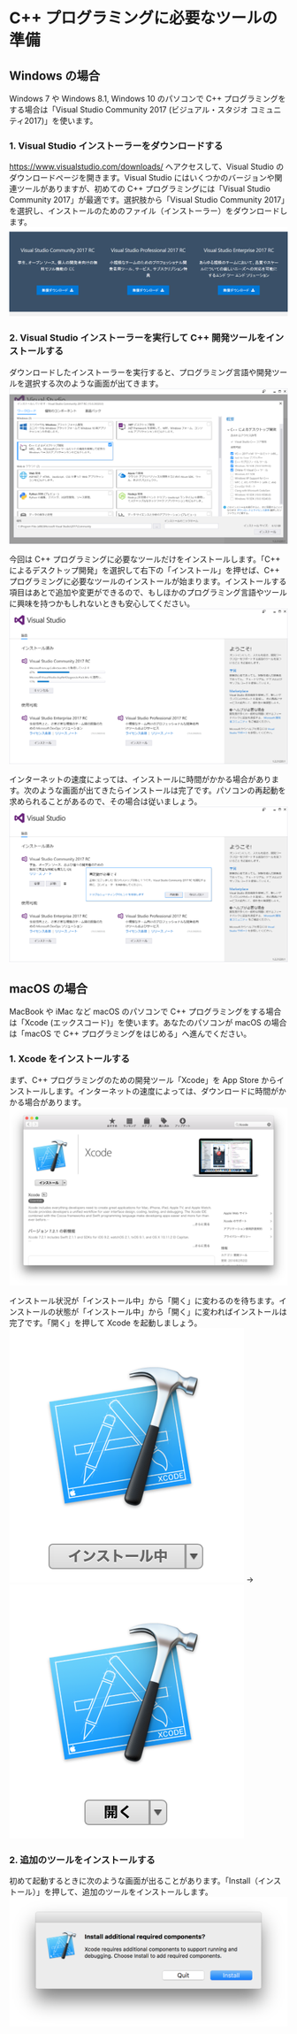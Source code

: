 # C++ プログラミングに必要なツールの準備

## Windows の場合
Windows 7 や Windows 8.1, Windows 10 のパソコンで C++ プログラミングをする場合は「Visual Studio Community 2017 (ビジュアル・スタジオ コミュニティ2017)」を使います。

### 1. Visual Studio インストーラーをダウンロードする
https://www.visualstudio.com/downloads/ へアクセスして、Visual Studio のダウンロードページを開きます。Visual Studio にはいくつかのバージョンや関連ツールがありますが、初めての C++ プログラミングには「Visual Studio Community 2017」が最適です。選択肢から「Visual Studio Community 2017」を選択し、インストールのためのファイル（インストーラー）をダウンロードします。
![](doc/w1.png)
 
 ### 2. Visual Studio インストーラーを実行して C++ 開発ツールをインストールする
ダウンロードしたインストーラーを実行すると、プログラミング言語や開発ツールを選択する次のような画面が出てきます。
![](doc/w2.png)
 
今回は C++ プログラミングに必要なツールだけをインストールします。「C++ によるデスクトップ開発」を選択して右下の「インストール」を押せば、C++ プログラミングに必要なツールのインストールが始まります。インストールする項目はあとで追加や変更ができるので、もしほかのプログラミング言語やツールに興味を持つかもしれないときも安心してください。
![](doc/w3.png)

インターネットの速度によっては、インストールに時間がかかる場合があります。次のような画面が出てきたらインストールは完了です。パソコンの再起動を求められることがあるので、その場合は従いましょう。
![](doc/w4.png)

## macOS の場合
MacBook や iMac など macOS のパソコンで C++ プログラミングをする場合は「Xcode (エックスコード)」を使います。あなたのパソコンが macOS の場合は「macOS で C++ プログラミングをはじめる」へ進んでください。

### 1. Xcode をインストールする
まず、C++ プログラミングのための開発ツール「Xcode」を App Store からインストールします。インターネットの速度によっては、ダウンロードに時間がかかる場合があります。
![](doc/x1.png)

インストール状況が「インストール中」から「開く」に変わるのを待ちます。インストールの状態が「インストール中」から「開く」に変わればインストールは完了です。「開く」を押して Xcode を起動しましょう。
![](doc/x2.png) → ![](doc/x3.png)

### 2. 追加のツールをインストールする
初めて起動するときに次のような画面が出ることがあります。「Install（インストール）」を押して、追加のツールをインストールします。
![](doc/x4.png)

